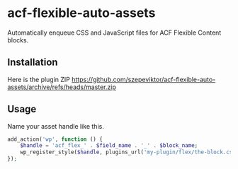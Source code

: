 # acf-flexible-auto-assets

Automatically enqueue CSS and JavaScript files for ACF Flexible Content blocks.

## Installation

Here is the plugin ZIP https://github.com/szepeviktor/acf-flexible-auto-assets/archive/refs/heads/master.zip

## Usage

Name your asset handle like this.

```php
add_action('wp', function () {
    $handle = 'acf_flex_' . $field_name . '_' . $block_name;
    wp_register_style($handle, plugins_url('my-plugin/flex/the-block.css'), [], MY_PLUGIN_VERSION);
});
```
